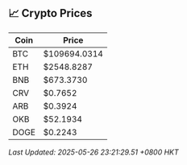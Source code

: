 ## 📈 Crypto Prices

| Coin | Price |
| ---- | ----- |
| BTC | $109694.0314 |
| ETH | $2548.8287 |
| BNB | $673.3730 |
| CRV | $0.7652 |
| ARB | $0.3924 |
| OKB | $52.1934 |
| DOGE | $0.2243 |

_Last Updated: 2025-05-26 23:21:29.51 +0800 HKT_